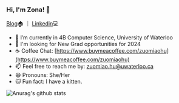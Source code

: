 ### Hi, I'm Zona! 👋
[Blog](https://zonahu.tech/)🏠 ｜ [Linkedin](https://www.linkedin.com/in/zonahu/)💻


- 🌱 I’m currently in 4B Computer Science, University of Waterloo
- 🤔 I'm looking for New Grad opportunities for 2024
- ☕ Coffee Chat: [https://www.buymeacoffee.com/zuomiaohu](https://www.buymeacoffee.com/zuomiaohu)
- 📫 Feel free to reach me by: zuomiao.hu@uwaterloo.ca
- 😄 Pronouns: She/Her
- 🐱 Fun fact: I have a kitten. 

![Anurag's github stats](https://github-readme-stats.vercel.app/api?username=ZonaHu&show_icons=true&theme=cobalt)

